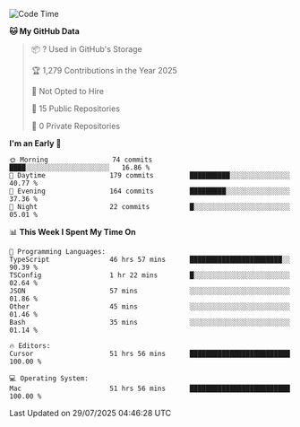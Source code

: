 <!--START_SECTION:waka-->
![Code Time](http://img.shields.io/badge/Code%20Time-7%2C475%20hrs%2034%20mins-blue)

**🐱 My GitHub Data** 

> 📦 ? Used in GitHub's Storage 
 > 
> 🏆 1,279 Contributions in the Year 2025
 > 
> 🚫 Not Opted to Hire
 > 
> 📜 15 Public Repositories 
 > 
> 🔑 0 Private Repositories 
 > 
**I'm an Early 🐤** 

```text
🌞 Morning                74 commits          ████░░░░░░░░░░░░░░░░░░░░░   16.86 % 
🌆 Daytime                179 commits         ██████████░░░░░░░░░░░░░░░   40.77 % 
🌃 Evening                164 commits         █████████░░░░░░░░░░░░░░░░   37.36 % 
🌙 Night                  22 commits          █░░░░░░░░░░░░░░░░░░░░░░░░   05.01 % 
```


📊 **This Week I Spent My Time On** 

```text
💬 Programming Languages: 
TypeScript               46 hrs 57 mins      ███████████████████████░░   90.39 % 
TSConfig                 1 hr 22 mins        █░░░░░░░░░░░░░░░░░░░░░░░░   02.64 % 
JSON                     57 mins             ░░░░░░░░░░░░░░░░░░░░░░░░░   01.86 % 
Other                    45 mins             ░░░░░░░░░░░░░░░░░░░░░░░░░   01.46 % 
Bash                     35 mins             ░░░░░░░░░░░░░░░░░░░░░░░░░   01.14 % 

🔥 Editors: 
Cursor                   51 hrs 56 mins      █████████████████████████   100.00 % 

💻 Operating System: 
Mac                      51 hrs 56 mins      █████████████████████████   100.00 % 
```


 Last Updated on 29/07/2025 04:46:28 UTC
<!--END_SECTION:waka-->

